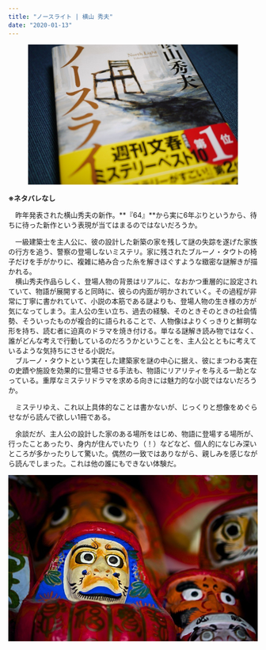```yaml
---
title: "ノースライト | 横山 秀夫"
date: "2020-01-13"
---
```


<figure>

![](assets/nffdd571c2889_c94e2fc18db698b96879d00298c349e4.jpeg)

</figure>

**※ネタバレなし**  

　昨年発表された横山秀夫の新作。**『64』**から実に6年ぶりというから、待ちに待った新作という表現が当てはまるのではないだろうか。

　一級建築士を主人公に、彼の設計した新築の家を残して謎の失踪を遂げた家族の行方を追う、警察の登場しないミステリ。家に残されたブルーノ・タウトの椅子だけを手がかりに、複雑に絡み合った糸を解きほぐすような緻密な謎解きが描かれる。  
　横山秀夫作品らしく、登場人物の背景はリアルに、なおかつ重層的に設定されていて、物語が展開すると同時に、彼らの内面が明かされていく。その過程が非常に丁寧に書かれていて、小説の本筋である謎よりも、登場人物の生き様の方が気になってしまう。主人公の生い立ち、過去の経験、そのときそのときの社会情勢、そういったものが複合的に語られることで、人物像はよりくっきりと鮮明な形を持ち、読む者に迫真のドラマを焼き付ける。単なる謎解き読み物ではなく、誰がどんな考えで行動しているのだろうかということを、主人公とともに考えているような気持ちにさせる小説だ。  
　ブルーノ・タウトという実在した建築家を謎の中心に据え、彼にまつわる実在の史蹟や施設を効果的に登場させる手法も、物語にリアリティを与える一助となっている。重厚なミステリドラマを求める向きには魅力的な小説ではないだろうか。

　ミステリゆえ、これ以上具体的なことは書かないが、じっくりと想像をめぐらせながら読んで欲しい1冊である。

　余談だが、主人公の設計した家のある場所をはじめ、物語に登場する場所が、行ったことあったり、身内が住んでいたり（！）などなど、個人的になじみ深いところが多かったりして驚いた。偶然の一致ではありながら、親しみを感じながら読んでしまった。これは他の誰にもできない体験だ。

![画像1](assets/nffdd571c2889_picture_pc_a35ea33553af93aa2484433d0e6b1aaa.jpg)

